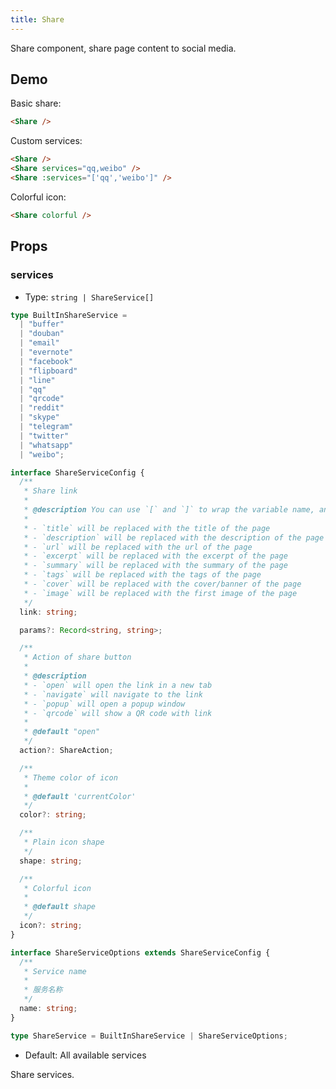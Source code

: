 ```yaml
---
title: Share
---
```


Share component, share page content to social media.

<!-- more -->

## Demo

Basic share:

<Share />

```md
<Share />
```

Custom services:

<Share services="qq,weibo" />
<Share :services="['qq','weibo']" />

```md
<Share />
<Share services="qq,weibo" />
<Share :services="['qq','weibo']" />
```

Colorful icon:

<Share colorful />

```md
<Share colorful />
```

## Props

### services

- Type: `string | ShareService[]`

```ts
type BuiltInShareService =
  | "buffer"
  | "douban"
  | "email"
  | "evernote"
  | "facebook"
  | "flipboard"
  | "line"
  | "qq"
  | "qrcode"
  | "reddit"
  | "skype"
  | "telegram"
  | "twitter"
  | "whatsapp"
  | "weibo";

interface ShareServiceConfig {
  /**
   * Share link
   *
   * @description You can use `[` and `]` to wrap the variable name, and the variable will be replaced with the value of the page.:
   *
   * - `title` will be replaced with the title of the page
   * - `description` will be replaced with the description of the page
   * - `url` will be replaced with the url of the page
   * - `excerpt` will be replaced with the excerpt of the page
   * - `summary` will be replaced with the summary of the page
   * - `tags` will be replaced with the tags of the page
   * - `cover` will be replaced with the cover/banner of the page
   * - `image` will be replaced with the first image of the page
   */
  link: string;

  params?: Record<string, string>;

  /**
   * Action of share button
   *
   * @description
   * - `open` will open the link in a new tab
   * - `navigate` will navigate to the link
   * - `popup` will open a popup window
   * - `qrcode` will show a QR code with link
   *
   * @default "open"
   */
  action?: ShareAction;

  /**
   * Theme color of icon
   *
   * @default 'currentColor'
   */
  color?: string;

  /**
   * Plain icon shape
   */
  shape: string;

  /**
   * Colorful icon
   *
   * @default shape
   */
  icon?: string;
}

interface ShareServiceOptions extends ShareServiceConfig {
  /**
   * Service name
   *
   * 服务名称
   */
  name: string;
}

type ShareService = BuiltInShareService | ShareServiceOptions;
```

- Default: All available services

Share services.
